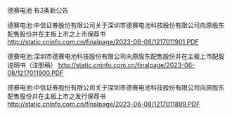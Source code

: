 德赛电池 有3条新公告 

德赛电池:中信证券股份有限公司关于深圳市德赛电池科技股份有限公司向原股东配售股份并在主板上市之上市保荐书 http://static.cninfo.com.cn/finalpage/2023-06-08/1217011901.PDF 

德赛电池:深圳市德赛电池科技股份有限公司向原股东配售股份并在主板上市配股说明书（注册稿） http://static.cninfo.com.cn/finalpage/2023-06-08/1217011900.PDF 

德赛电池:中信证券股份有限公司关于深圳市德赛电池科技股份有限公司向原股东配售股份并在主板上市之发行保荐书 http://static.cninfo.com.cn/finalpage/2023-06-08/1217011899.PDF 

